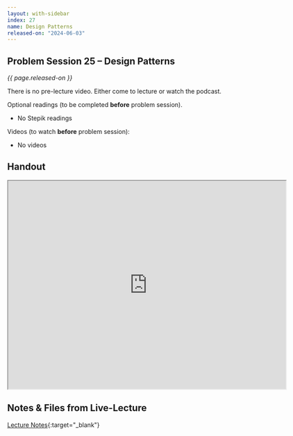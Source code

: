 ```yaml
---
layout: with-sidebar
index: 27
name: Design Patterns
released-on: "2024-06-03"
---
```


## Problem Session 25 – Design Patterns

_{{ page.released-on }}_

There is no pre-lecture video. Either come to lecture or watch the podcast.

Optional readings (to be completed **before** problem session). 
- No Stepik readings

Videos (to watch **before** problem session):
- No videos

## Handout

<iframe src="https://drive.google.com/file/d/1C8yrkX5Eq9mOgwQ5aqCx6a7xaMZzhNuO/preview" width="640" height="480" allow="autoplay"></iframe>

## Notes & Files from Live-Lecture

[Lecture Notes](https://github.com/ucsd-cse12-sp24/ucsd-cse12-sp24.github.io/tree/main/_lectures/lecture-25){:target="_blank"}

